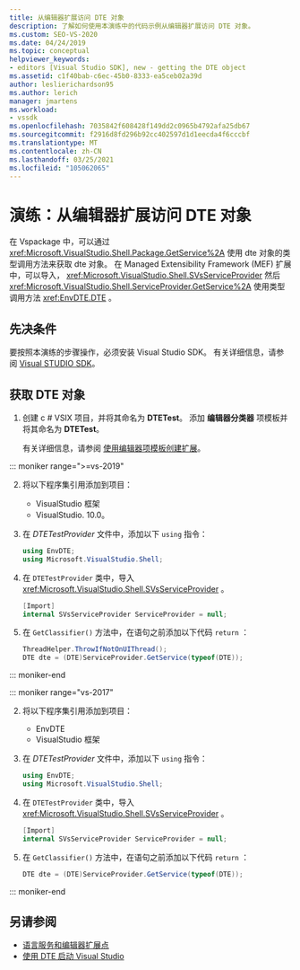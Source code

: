 ```yaml
---
title: 从编辑器扩展访问 DTE 对象
description: 了解如何使用本演练中的代码示例从编辑器扩展访问 DTE 对象。
ms.custom: SEO-VS-2020
ms.date: 04/24/2019
ms.topic: conceptual
helpviewer_keywords:
- editors [Visual Studio SDK], new - getting the DTE object
ms.assetid: c1f40bab-c6ec-45b0-8333-ea5ceb02a39d
author: leslierichardson95
ms.author: lerich
manager: jmartens
ms.workload:
- vssdk
ms.openlocfilehash: 7035842f608428f149dd2c0965b4792afa25db67
ms.sourcegitcommit: f2916d8fd296b92cc402597d1d1eecda4f6cccbf
ms.translationtype: MT
ms.contentlocale: zh-CN
ms.lasthandoff: 03/25/2021
ms.locfileid: "105062065"
---
```

# <a name="walkthrough-access-the-dte-object-from-an-editor-extension"></a>演练：从编辑器扩展访问 DTE 对象

在 Vspackage 中，可以通过 <xref:Microsoft.VisualStudio.Shell.Package.GetService%2A> 使用 dte 对象的类型调用方法来获取 dte 对象。 在 Managed Extensibility Framework (MEF) 扩展中，可以导入， <xref:Microsoft.VisualStudio.Shell.SVsServiceProvider> 然后 <xref:Microsoft.VisualStudio.Shell.ServiceProvider.GetService%2A> 使用类型调用方法 <xref:EnvDTE.DTE> 。

## <a name="prerequisites"></a>先决条件

要按照本演练的步骤操作，必须安装 Visual Studio SDK。 有关详细信息，请参阅 [Visual STUDIO SDK](../extensibility/visual-studio-sdk.md)。

## <a name="get-the-dte-object"></a>获取 DTE 对象

1. 创建 c # VSIX 项目，并将其命名为 **DTETest**。 添加 **编辑器分类器** 项模板并将其命名为 **DTETest**。

   有关详细信息，请参阅 [使用编辑器项模板创建扩展](../extensibility/creating-an-extension-with-an-editor-item-template.md)。

::: moniker range=">=vs-2019"

2. 将以下程序集引用添加到项目：

    - VisualStudio 框架
    - VisualStudio. 10.0。

3. 在 *DTETestProvider* 文件中，添加以下 `using` 指令：

    ```csharp
    using EnvDTE;
    using Microsoft.VisualStudio.Shell;
    ```

4. 在 `DTETestProvider` 类中，导入 <xref:Microsoft.VisualStudio.Shell.SVsServiceProvider> 。

    ```csharp
    [Import]
    internal SVsServiceProvider ServiceProvider = null;
    ```

5. 在 `GetClassifier()` 方法中，在语句之前添加以下代码 `return` ：

    ```csharp
   ThreadHelper.ThrowIfNotOnUIThread();
   DTE dte = (DTE)ServiceProvider.GetService(typeof(DTE));
   ```

::: moniker-end

::: moniker range="vs-2017"

2. 将以下程序集引用添加到项目：

   - EnvDTE
   - VisualStudio 框架

3. 在 *DTETestProvider* 文件中，添加以下 `using` 指令：

    ```csharp
    using EnvDTE;
    using Microsoft.VisualStudio.Shell;
    ```

4. 在 `DTETestProvider` 类中，导入 <xref:Microsoft.VisualStudio.Shell.SVsServiceProvider> 。

    ```csharp
    [Import]
    internal SVsServiceProvider ServiceProvider = null;
    ```

5. 在 `GetClassifier()` 方法中，在语句之前添加以下代码 `return` ：

    ```csharp
   DTE dte = (DTE)ServiceProvider.GetService(typeof(DTE));
   ```

::: moniker-end

## <a name="see-also"></a>另请参阅

- [语言服务和编辑器扩展点](../extensibility/language-service-and-editor-extension-points.md)
- [使用 DTE 启动 Visual Studio](launch-visual-studio-dte.md)
